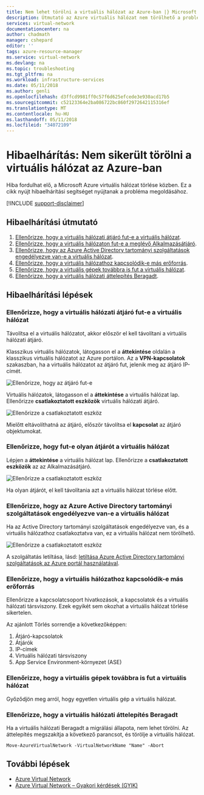 ```yaml
---
title: Nem lehet törölni a virtuális hálózat az Azure-ban |} Microsoft Docs
description: Útmutató az Azure virtuális hálózat nem törölhető a probléma elhárítása érdekében.
services: virtual-network
documentationcenter: na
author: chadmath
manager: cshepard
editor: ''
tags: azure-resource-manager
ms.service: virtual-network
ms.devlang: na
ms.topic: troubleshooting
ms.tgt_pltfrm: na
ms.workload: infrastructure-services
ms.date: 05/11/2018
ms.author: genli
ms.openlocfilehash: d3ffcd9981ff0c57f6d625efcede3e930acd17b5
ms.sourcegitcommit: c52123364e2ba086722bc860f2972642115316ef
ms.translationtype: MT
ms.contentlocale: hu-HU
ms.lasthandoff: 05/11/2018
ms.locfileid: "34072109"
---
```

# <a name="troubleshooting-failed-to-delete-a-virtual-network-in-azure"></a>Hibaelhárítás: Nem sikerült törölni a virtuális hálózat az Azure-ban

Hiba fordulhat elő, a Microsoft Azure virtuális hálózat törlése közben. Ez a cikk nyújt hibaelhárítási segítséget nyújtanak a probléma megoldásához. 

[!INCLUDE [support-disclaimer](../../includes/support-disclaimer.md)]

## <a name="troubleshooting-guidance"></a>Hibaelhárítási útmutató 

1. [Ellenőrizze, hogy a virtuális hálózati átjáró fut-e a virtuális hálózat](#check-whether-a-virtual-network-gateway-is-running-in-the-virtual-network).
2. [Ellenőrizze, hogy a virtuális hálózaton fut-e a meglévő Alkalmazásátjáró](#check-whether-an-application-gateway-is-running-in-the-virtual-network).
3. [Ellenőrizze, hogy az Azure Active Directory tartományi szolgáltatások engedélyezve van-e a virtuális hálózat](#check-whether-azure-active-directory-domain-service-is-enabled-in-the-virtual-network).
4. [Ellenőrizze, hogy a virtuális hálózathoz kapcsolódik-e más erőforrás](#check-whether-the-virtual-network-is-connected-to-other-resource).
5. [Ellenőrizze, hogy a virtuális gépek továbbra is fut a virtuális hálózat](#check-whether-a-virtual-machine-is-still-running-in-the-virtual-network).
6. [Ellenőrizze, hogy a virtuális hálózati áttelepítés Beragadt](#check-whether-the-virtual-network-is-stuck-in-migration).

## <a name="troubleshooting-steps"></a>Hibaelhárítási lépések

### <a name="check-whether-a-virtual-network-gateway-is-running-in-the-virtual-network"></a>Ellenőrizze, hogy a virtuális hálózati átjáró fut-e a virtuális hálózat

Távolítsa el a virtuális hálózatot, akkor először el kell távolítani a virtuális hálózati átjáró.

Klasszikus virtuális hálózatok, látogasson el a **áttekintése** oldalán a klasszikus virtuális hálózatot az Azure portálon. Az a **VPN-kapcsolatok** szakaszban, ha a virtuális hálózatot az átjáró fut, jelenik meg az átjáró IP-címét. 

![Ellenőrizze, hogy az átjáró fut-e](media/virtual-network-troubleshoot-cannot-delete-vnet/classic-gateway.png)

Virtuális hálózatok, látogasson el a **áttekintése** a virtuális hálózat lap. Ellenőrizze **csatlakoztatott eszközök** virtuális hálózati átjáró.

![Ellenőrizze a csatlakoztatott eszköz](media/virtual-network-troubleshoot-cannot-delete-vnet/vnet-gateway.png)

Mielőtt eltávolíthatná az átjáró, először távolítsa el **kapcsolat** az átjáró objektumokat. 

### <a name="check-whether-an-application-gateway-is-running-in-the-virtual-network"></a>Ellenőrizze, hogy fut-e olyan átjárót a virtuális hálózat

Lépjen a **áttekintése** a virtuális hálózat lap. Ellenőrizze a **csatlakoztatott eszközök** az az Alkalmazásátjáró.

![Ellenőrizze a csatlakoztatott eszköz](media/virtual-network-troubleshoot-cannot-delete-vnet/app-gateway.png)

Ha olyan átjárót, el kell távolítania azt a virtuális hálózat törlése előtt.

### <a name="check-whether-azure-active-directory-domain-service-is-enabled-in-the-virtual-network"></a>Ellenőrizze, hogy az Azure Active Directory tartományi szolgáltatások engedélyezve van-e a virtuális hálózat

Ha az Active Directory tartományi szolgáltatások engedélyezve van, és a virtuális hálózathoz csatlakoztatva van, ez a virtuális hálózat nem törölhető. 

![Ellenőrizze a csatlakoztatott eszköz](media/virtual-network-troubleshoot-cannot-delete-vnet/enable-domain-services.png)

A szolgáltatás letiltása, lásd: [letiltása Azure Active Directory tartományi szolgáltatások az Azure portál használatával](../active-directory-domain-services/active-directory-ds-disable-aadds.md).

### <a name="check-whether-the-virtual-network-is-connected-to-other-resource"></a>Ellenőrizze, hogy a virtuális hálózathoz kapcsolódik-e más erőforrás

Ellenőrizze a kapcsolatcsoport hivatkozások, a kapcsolatok és a virtuális hálózati társviszony. Ezek egyikét sem okozhat a virtuális hálózat törlése sikertelen. 

Az ajánlott Törlés sorrendje a következőképpen:

1. Átjáró-kapcsolatok
2. Átjárók
3. IP-címek
4. Virtuális hálózati társviszony
5. App Service Environment-környezet (ASE)

### <a name="check-whether-a-virtual-machine-is-still-running-in-the-virtual-network"></a>Ellenőrizze, hogy a virtuális gépek továbbra is fut a virtuális hálózat

Győződjön meg arról, hogy egyetlen virtuális gép a virtuális hálózat.

### <a name="check-whether-the-virtual-network-is-stuck-in-migration"></a>Ellenőrizze, hogy a virtuális hálózati áttelepítés Beragadt

Ha a virtuális hálózati Beragadt a migrálási állapota, nem lehet törölni. Az áttelepítés megszakítja a következő parancsot, és törölje a virtuális hálózat.

    Move-AzureVirtualNetwork -VirtualNetworkName "Name" -Abort

## <a name="next-steps"></a>További lépések

- [Azure Virtual Network](virtual-networks-overview.md)
- [Azure Virtual Network – Gyakori kérdések (GYIK)](virtual-networks-faq.md)
